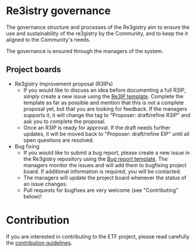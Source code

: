 # Re3istry governance

The governance structure and processes of the Re3gistry aim to ensure the use and sustainability of the re3gistry by the Community, and to keep the it aligned to the Community's needs.

The governance is ensured through the managers of the system.

## Project boards

* Re3gistry Improvement proposal (R3IPs)
    * If you would like to discuss an idea before documenting a full R3IP, simply create a new issue using the [Re3IP template](https://github.com/ec-jrc/re3gistry/issues/new?assignees=&labels=&template=re3gistry-improvement-proposal.md). Complete the template as far as possible and mention that this is not a complete proposal yet, but that you are looking for feedback. If the managers supports it, it will change the tag to "Proposer: draft/refine R3IP" and ask you to complete the proposal.
    * Once an R3IP is ready for approval. If the draft needs further updates, it will be moved back to "Proposer: draft/refine EIP" until all open questions are resolved.
* Bug fixing
    * If you would like to submit a bug report, please create a new issue in the Re3gistry repository using the [Bug report template](https://github.com/ec-jrc/re3gistry/issues/new?assignees=&labels=&template=re3gistry-problem.md). The managers monitor the issues and will add them to bugfixing project board. If additional information is required, you will be contacted.
    * The managers will update the project board whenever the status of an issue changes.
    * Pull requests for bugfixes are very welcome (see "Contributing" below)!

# Contribution

If you are interested in contributing to the ETF project, please read carefully the [contribution guidelines](contribution.md).
